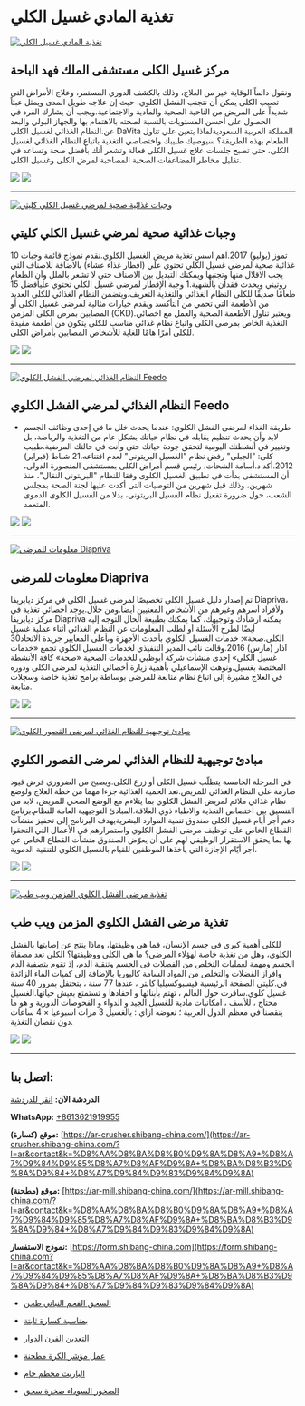 # تغذية المادي غسيل الكلي

<a href="https://swt.shibang-china.com/?l=ar&img&k=%D8%AA%D8%BA%D8%B0%D9%8A%D8%A9+%D8%A7%D9%84%D9%85%D8%A7%D8%AF%D9%8A+%D8%BA%D8%B3%D9%8A%D9%84+%D8%A7%D9%84%D9%83%D9%84%D9%8A" target="_blank">![تغذية المادي غسيل الكلي](http://static.shibang-china.com/all-800x300/752.jpg)</a>

## مركز غسيل الكلى مستشفى الملك فهد الباحة
ونقول دائماً الوقاية خير من العلاج، وذلك بالكشف الدوري المستمر، وعلاج الأمراض التى تصيب الكلى يمكن أن نتجنب الفشل الكلوي، حيث إن علاجه طويل المدى ويمثل عبئاً شديداً على المريض من الناحية الصحية والمادية والاجتماعية.ويجب أن يشارك الفرد في الحصول على أحسن المستويات بالنسبة لصحته بالاهتمام بها والجهاز البولي والبعد عن.النظام الغذائي لغسيل الكلى DaVita المملكة العربية السعوديةلماذا يتعين علي تناول الطعام بهذه الطريقة؟ سيوصيك طبيبك واختصاصي التغذية باتباع النظام الغذائي لغسيل الكلى، حتى تصبح جلسات علاج غسيل الكلى فعالة وتشعر أنك بأفضل صحة وتساعد في تقليل مخاطر المضاعفات الصحية المصاحبة لمرض الكلى وغسيل الكلى.


<a href="https://whatsapp.shibangsoft.com/WhatsApp.php" target="_blank" title="WhatsApp">![](http://static.shibang-china.com/icon/whatsapp.png)</a> <a href="https://swt.shibang-china.com/?l=ar&icon&k=%D8%AA%D8%BA%D8%B0%D9%8A%D8%A9+%D8%A7%D9%84%D9%85%D8%A7%D8%AF%D9%8A+%D8%BA%D8%B3%D9%8A%D9%84+%D8%A7%D9%84%D9%83%D9%84%D9%8A" target="_blank">![](http://static.shibang-china.com/icon/chat-ar.png)</a>

---

<a href="https://swt.shibang-china.com/?l=ar&img&k=%D8%AA%D8%BA%D8%B0%D9%8A%D8%A9+%D8%A7%D9%84%D9%85%D8%A7%D8%AF%D9%8A+%D8%BA%D8%B3%D9%8A%D9%84+%D8%A7%D9%84%D9%83%D9%84%D9%8A" target="_blank">![وجبات غذائية صحية لمرضي غسيل الكلي كليتي](http://static.shibang-china.com/all-800x300/537.jpg)</a>

## وجبات غذائية صحية لمرضي غسيل الكلي كليتي
10 تموز (يوليو) 2017.اهم اسس تغذية مريض الغسيل الكلوي.نقدم نموذج قائمة وجبات غذائية صحية لمرضي غسيل الكلي تحتوي علي (افطار غذاء عشاء) بالاضافة للاصناف التي يجب الاقلال منها وتجنبها ويمكنك التبديل بين الاصناف حتي لا تشعر بالملل وأن الطعام روتيني ويحدث فقدان بالشهية.1 وجبة الإفطار لمرضي غسيل الكلي تحتوي عليأفضل 15 طعامًا صديقًا للكلى النظام الغذائي والتغذية التعريف.ويتضمن النظام الغذائي للكلى العديد من الأطعمة التي تحمي من التأكسد ويقدم خيارات مثالية لمرضى غسيل الكلى أو المصابين بمرض الكلى المزمن (CKD).ويعتبر تناول الأطعمة الصحية والعمل مع اخصائي التغذية الخاص بمرضى الكلى واتباع نظام غذائي مناسب للكلى يتكون من أطعمة مفيدة للكلى أمرًا هامًا للغاية للأشخاص المصابين بأمراض الكلى.


<a href="https://whatsapp.shibangsoft.com/WhatsApp.php" target="_blank" title="WhatsApp">![](http://static.shibang-china.com/icon/whatsapp.png)</a> <a href="https://swt.shibang-china.com/?l=ar&icon&k=%D8%AA%D8%BA%D8%B0%D9%8A%D8%A9+%D8%A7%D9%84%D9%85%D8%A7%D8%AF%D9%8A+%D8%BA%D8%B3%D9%8A%D9%84+%D8%A7%D9%84%D9%83%D9%84%D9%8A" target="_blank">![](http://static.shibang-china.com/icon/chat-ar.png)</a>

---

<a href="https://swt.shibang-china.com/?l=ar&img&k=%D8%AA%D8%BA%D8%B0%D9%8A%D8%A9+%D8%A7%D9%84%D9%85%D8%A7%D8%AF%D9%8A+%D8%BA%D8%B3%D9%8A%D9%84+%D8%A7%D9%84%D9%83%D9%84%D9%8A" target="_blank">![النظام الغذائي لمرضي الفشل الكلوي Feedo](http://static.shibang-china.com/all-800x300/1525.jpg)</a>

## النظام الغذائي لمرضي الفشل الكلوي Feedo
* طريقة الغذاء لمرضى الفشل الكلوي: عندما يحدث خلل ما في إحدى وظائف الجسم لابد وأن يحدث تنظيم يقابله في نظام حياتك بشكل عام من التغذية والرياضة، بل وتغيير في أنشطتك اليومية لتحقق جودة حياتك حتى وأنت في حالتك المرضية.طبيب كلى: &quot;الجبلى&quot; رفض نظام &quot;الغسيل البريتونى&quot; لعدم اقتناعه.21 شباط (فبراير) 2012.أكد د.أسامة الشحات، رئيس قسم أمراض الكلى بمستشفى المنصورة الدولى، أن المستشفى بدأت فى تطبيق الغسيل الكلوى وفقا للنظام &quot;البريتونى النقال&quot;، منذ شهرين، وذلك قبل شهرين من التوصيات التى أكدت عليها لجنة الصحة بمجلس الشعب، حول ضرورة تفعيل نظام الغسيل البريتونى، بدلا من الغسيل الكلوى الدموى المتعمد.


<a href="https://whatsapp.shibangsoft.com/WhatsApp.php" target="_blank" title="WhatsApp">![](http://static.shibang-china.com/icon/whatsapp.png)</a> <a href="https://swt.shibang-china.com/?l=ar&icon&k=%D8%AA%D8%BA%D8%B0%D9%8A%D8%A9+%D8%A7%D9%84%D9%85%D8%A7%D8%AF%D9%8A+%D8%BA%D8%B3%D9%8A%D9%84+%D8%A7%D9%84%D9%83%D9%84%D9%8A" target="_blank">![](http://static.shibang-china.com/icon/chat-ar.png)</a>

---

<a href="https://swt.shibang-china.com/?l=ar&img&k=%D8%AA%D8%BA%D8%B0%D9%8A%D8%A9+%D8%A7%D9%84%D9%85%D8%A7%D8%AF%D9%8A+%D8%BA%D8%B3%D9%8A%D9%84+%D8%A7%D9%84%D9%83%D9%84%D9%8A" target="_blank">![معلومات للمرضى Diapriva](http://static.shibang-china.com/all-800x300/1408.jpg)</a>

## معلومات للمرضى Diapriva
تم إصدار دليل غسيل الكلى تخصيصًا لمرضى غسيل الكلى في مركز ديابريفا Diapriva، ولأفراد أسرهم وغيرهم من الأشخاص المعنيين أيضا.ومن خلال.يوجد أخصائي تغذية في مركز ديابريفا Diapriva يمكنه ارشادك وتوجيهك، كما يمكنك بطبيعة الحال التوجه إليه أيضًا لطرح الأسئلة أو لطلب المعلومات عن النظام الغذائي أثناء عملية غسيل الكلى.صحة»: خدمات الغسيل الكلوي بأحدث الأجهزة وبأعلى المعايير جريدة الاتحاد30 آذار (مارس) 2016.وقالت نائب المدير التنفيذي لخدمات الغسيل الكلوي تجمع «خدمات غسيل الكلى» إحدى منشآت شركة أبوظبي للخدمات الصحية «صحة» كافة الأنشطة المختصة بغسيل.ونوهت الإسماعيلي بأهمية زيارة أخصائي التغذية لمرضى الكلى ودوره في العلاج مشيرة إلى اتباع نظام متابعة للمرضى بوساطة برامج تغذية خاصة وسجلات متابعة.


<a href="https://whatsapp.shibangsoft.com/WhatsApp.php" target="_blank" title="WhatsApp">![](http://static.shibang-china.com/icon/whatsapp.png)</a> <a href="https://swt.shibang-china.com/?l=ar&icon&k=%D8%AA%D8%BA%D8%B0%D9%8A%D8%A9+%D8%A7%D9%84%D9%85%D8%A7%D8%AF%D9%8A+%D8%BA%D8%B3%D9%8A%D9%84+%D8%A7%D9%84%D9%83%D9%84%D9%8A" target="_blank">![](http://static.shibang-china.com/icon/chat-ar.png)</a>

---

<a href="https://swt.shibang-china.com/?l=ar&img&k=%D8%AA%D8%BA%D8%B0%D9%8A%D8%A9+%D8%A7%D9%84%D9%85%D8%A7%D8%AF%D9%8A+%D8%BA%D8%B3%D9%8A%D9%84+%D8%A7%D9%84%D9%83%D9%84%D9%8A" target="_blank">![مبادئ توجيهية للنظام الغذائي لمرضى القصور الكلوي](http://static.shibang-china.com/all-800x300/1356.jpg)</a>

## مبادئ توجيهية للنظام الغذائي لمرضى القصور الكلوي
في المرحلة الخامسة يتطلّب غسيل الكلى أو زرع الكلى.ويصبح من الضروري فرض قيود صارمة على النظام الغذائي للمريض.تعد الحمية الغذائية جزءا مهما من خطة العلاج ولوضع نظام غذائي ملائم لمريض الفشل الكلوي بما يتلاءم مع الوضع الصحي للمريض، لابد من التنسيق بين اختصاص التغذية والاطباء ذوي العلاقة.المبادئ التوجيهية العامة للنظام.برنامج دعم أجر أيام غسيل الكلى صندوق تنمية الموارد البشريةيهدف البرنامج إلى تحفيز منشآت القطاع الخاص على توظيف مرضى الفشل الكلوي واستمرارهم في الأعمال التي التحقوا بها بما يحقق الاستقرار الوظيفي لهم على أن يعوّض الصندوق منشآت القطاع الخاص عن أجر أيّام الإجازة التي يأخذها الموظفين للقيام بالغسيل الكلوي للتنقية الدموية.


<a href="https://whatsapp.shibangsoft.com/WhatsApp.php" target="_blank" title="WhatsApp">![](http://static.shibang-china.com/icon/whatsapp.png)</a> <a href="https://swt.shibang-china.com/?l=ar&icon&k=%D8%AA%D8%BA%D8%B0%D9%8A%D8%A9+%D8%A7%D9%84%D9%85%D8%A7%D8%AF%D9%8A+%D8%BA%D8%B3%D9%8A%D9%84+%D8%A7%D9%84%D9%83%D9%84%D9%8A" target="_blank">![](http://static.shibang-china.com/icon/chat-ar.png)</a>

---

<a href="https://swt.shibang-china.com/?l=ar&img&k=%D8%AA%D8%BA%D8%B0%D9%8A%D8%A9+%D8%A7%D9%84%D9%85%D8%A7%D8%AF%D9%8A+%D8%BA%D8%B3%D9%8A%D9%84+%D8%A7%D9%84%D9%83%D9%84%D9%8A" target="_blank">![تغذية مرضى الفشل الكلوي المزمن ويب طب](http://static.shibang-china.com/all-800x300/881.jpg)</a>

## تغذية مرضى الفشل الكلوي المزمن ويب طب
للكلى أهمية كبرى في جسم الإنسان، فما هي وظيفتها، وماذا ينتج عن إصابتها بالفشل الكلوي، وهل من تغذية خاصة لهؤلاء المرضى؟ ما هي الكلى ووظيفتها؟ الكلى تعد مصفاة الجسم ومهمة لعمليات التخلص من الفضلات في الجسم وتنقية الدم، إذ تقوم بتصفية الدم وافراز الفضلات والتخلص من المواد السامة كاليوريا بالإضافة إلى كميات الماء الزائدة في.كليتي الصفحة الرئيسية فيسبوكسيليا كانتر ، عندها 77 سنة ، بتحتفل بمرور 40 سنة غسيل كلوي.سافرت حول العالم ، تهتم بأبنائها و احفادها و تستمتع بعيش حياتها.الغسيل محتاج ، للأسف ، امكانيات مادية للغسيل الجيد و الدواء و الفحوصات الدورية و هو ما ينقصنا في معظم الدول العربية ؛ نعوضه ازاي : بالغسيل 3 مرات اسبوعيا × 4 ساعات دون نقصان.التغذية.


<a href="https://whatsapp.shibangsoft.com/WhatsApp.php" target="_blank" title="WhatsApp">![](http://static.shibang-china.com/icon/whatsapp.png)</a> <a href="https://swt.shibang-china.com/?l=ar&icon&k=%D8%AA%D8%BA%D8%B0%D9%8A%D8%A9+%D8%A7%D9%84%D9%85%D8%A7%D8%AF%D9%8A+%D8%BA%D8%B3%D9%8A%D9%84+%D8%A7%D9%84%D9%83%D9%84%D9%8A" target="_blank">![](http://static.shibang-china.com/icon/chat-ar.png)</a>

---
## اتصل بنا:

**الدردشة الآن:** [انقر للدردشة](https://swt.shibang-china.com?l=ar&contact&k=%D8%AA%D8%BA%D8%B0%D9%8A%D8%A9+%D8%A7%D9%84%D9%85%D8%A7%D8%AF%D9%8A+%D8%BA%D8%B3%D9%8A%D9%84+%D8%A7%D9%84%D9%83%D9%84%D9%8A)

**WhatsApp:**  [+8613621919955](https://whatsapp.shibangsoft.com/WhatsApp.php)

**موقع (كسارة):** [https://ar-crusher.shibang-china.com/](https://ar-crusher.shibang-china.com/?l=ar&contact&k=%D8%AA%D8%BA%D8%B0%D9%8A%D8%A9+%D8%A7%D9%84%D9%85%D8%A7%D8%AF%D9%8A+%D8%BA%D8%B3%D9%8A%D9%84+%D8%A7%D9%84%D9%83%D9%84%D9%8A)

**موقع (مطحنة):** [https://ar-mill.shibang-china.com/](https://ar-mill.shibang-china.com/?l=ar&contact&k=%D8%AA%D8%BA%D8%B0%D9%8A%D8%A9+%D8%A7%D9%84%D9%85%D8%A7%D8%AF%D9%8A+%D8%BA%D8%B3%D9%8A%D9%84+%D8%A7%D9%84%D9%83%D9%84%D9%8A)

**نموذج الاستفسار:** [https://form.shibang-china.com](https://form.shibang-china.com?l=ar&contact&k=%D8%AA%D8%BA%D8%B0%D9%8A%D8%A9+%D8%A7%D9%84%D9%85%D8%A7%D8%AF%D9%8A+%D8%BA%D8%B3%D9%8A%D9%84+%D8%A7%D9%84%D9%83%D9%84%D9%8A)

* [السحق الفحم النباتي طحن](../29/%D8%A7%D9%84%D8%B3%D8%AD%D9%82%20%D8%A7%D9%84%D9%81%D8%AD%D9%85%20%D8%A7%D9%84%D9%86%D8%A8%D8%A7%D8%AA%D9%8A%20%D8%B7%D8%AD%D9%86.md)

* [بمناسبة كسارة ثابتة](../30/%D8%A8%D9%85%D9%86%D8%A7%D8%B3%D8%A8%D8%A9%20%D9%83%D8%B3%D8%A7%D8%B1%D8%A9%20%D8%AB%D8%A7%D8%A8%D8%AA%D8%A9.md)

* [التعدين الفرن الدوار](../30/%D8%A7%D9%84%D8%AA%D8%B9%D8%AF%D9%8A%D9%86%20%D8%A7%D9%84%D9%81%D8%B1%D9%86%20%D8%A7%D9%84%D8%AF%D9%88%D8%A7%D8%B1.md)

* [عمل مؤشر الكرة مطحنة](../28/%D8%B9%D9%85%D9%84%20%D9%85%D8%A4%D8%B4%D8%B1%20%D8%A7%D9%84%D9%83%D8%B1%D8%A9%20%D9%85%D8%B7%D8%AD%D9%86%D8%A9.md)

* [الباريت محطم خام](../28/%D8%A7%D9%84%D8%A8%D8%A7%D8%B1%D9%8A%D8%AA%20%D9%85%D8%AD%D8%B7%D9%85%20%D8%AE%D8%A7%D9%85.md)

* [الصخور السوداء صخرة سحق](../29/%D8%A7%D9%84%D8%B5%D8%AE%D9%88%D8%B1%20%D8%A7%D9%84%D8%B3%D9%88%D8%AF%D8%A7%D8%A1%20%D8%B5%D8%AE%D8%B1%D8%A9%20%D8%B3%D8%AD%D9%82.md)